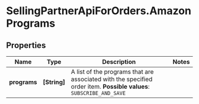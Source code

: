 # SellingPartnerApiForOrders.AmazonPrograms

## Properties
Name | Type | Description | Notes
------------ | ------------- | ------------- | -------------
**programs** | **[String]** | A list of the programs that are associated with the specified order item.  **Possible values**: `SUBSCRIBE_AND_SAVE` | 


